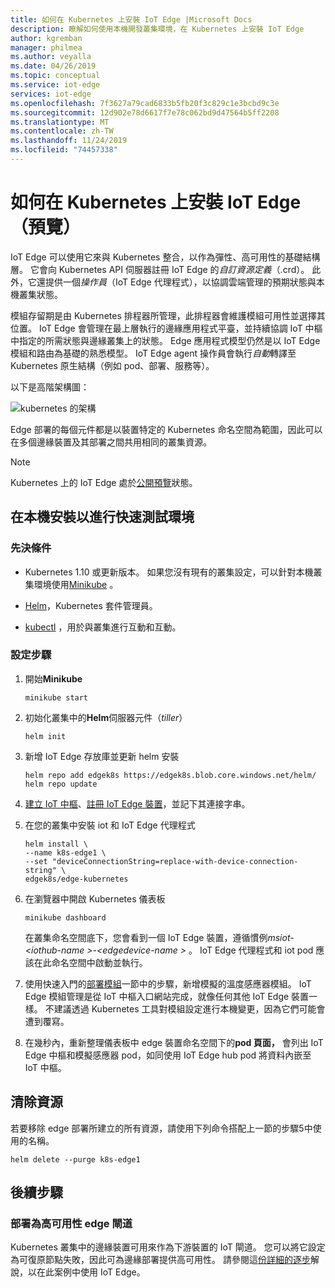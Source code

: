 ```yaml
---
title: 如何在 Kubernetes 上安裝 IoT Edge |Microsoft Docs
description: 瞭解如何使用本機開發叢集環境，在 Kubernetes 上安裝 IoT Edge
author: kgremban
manager: philmea
ms.author: veyalla
ms.date: 04/26/2019
ms.topic: conceptual
ms.service: iot-edge
services: iot-edge
ms.openlocfilehash: 7f3627a79cad6833b5fb20f3c829c1e3bcbd9c3e
ms.sourcegitcommit: 12d902e78d6617f7e78c062bd9d47564b5ff2208
ms.translationtype: MT
ms.contentlocale: zh-TW
ms.lasthandoff: 11/24/2019
ms.locfileid: "74457338"
---
```

# <a name="how-to-install-iot-edge-on-kubernetes-preview"></a>如何在 Kubernetes 上安裝 IoT Edge （預覽）

IoT Edge 可以使用它來與 Kubernetes 整合，以作為彈性、高可用性的基礎結構層。 它會向 Kubernetes API 伺服器註冊 IoT Edge 的*自訂資源定義*（.crd）。 此外，它還提供一個*操作員*（IoT Edge 代理程式），以協調雲端管理的預期狀態與本機叢集狀態。 

模組存留期是由 Kubernetes 排程器所管理，此排程器會維護模組可用性並選擇其位置。 IoT Edge 會管理在最上層執行的邊緣應用程式平臺，並持續協調 IoT 中樞中指定的所需狀態與邊緣叢集上的狀態。 Edge 應用程式模型仍然是以 IoT Edge 模組和路由為基礎的熟悉模型。 IoT Edge agent 操作員會執行*自動*轉譯至 Kubernetes 原生結構（例如 pod、部署、服務等）。

以下是高階架構圖：

![kubernetes 的架構](./media/how-to-install-iot-edge-kubernetes/k8s-arch.png)

Edge 部署的每個元件都是以裝置特定的 Kubernetes 命名空間為範圍，因此可以在多個邊緣裝置及其部署之間共用相同的叢集資源。

>[!NOTE]
>Kubernetes 上的 IoT Edge 處於[公開預覽](https://azure.microsoft.com/support/legal/preview-supplemental-terms/)狀態。

## <a name="install-locally-for-a-quick-test-environment"></a>在本機安裝以進行快速測試環境

### <a name="prerequisites"></a>先決條件

* Kubernetes 1.10 或更新版本。 如果您沒有現有的叢集設定，可以針對本機叢集環境使用[Minikube](https://kubernetes.io/docs/setup/minikube/) 。 

* [Helm](https://helm.sh/docs/using_helm/#quickstart-guide)，Kubernetes 套件管理員。

* [kubectl](https://kubernetes.io/docs/tasks/tools/install-kubectl/) ，用於與叢集進行互動和互動。

### <a name="setup-steps"></a>設定步驟

1. 開始**Minikube**

    ``` shell
    minikube start
    ```

1. 初始化叢集中的**Helm**伺服器元件（*tiller*）

    ``` shell
    helm init
    ```

1. 新增 IoT Edge 存放庫並更新 helm 安裝

    ``` shell
    helm repo add edgek8s https://edgek8s.blob.core.windows.net/helm/
    helm repo update
    ```

1. [建立 IoT 中樞](../iot-hub/iot-hub-create-through-portal.md)、[註冊 IoT Edge 裝置](how-to-register-device.md)，並記下其連接字串。

1. 在您的叢集中安裝 iot 和 IoT Edge 代理程式

    ```shell
    helm install \
    --name k8s-edge1 \
    --set "deviceConnectionString=replace-with-device-connection-string" \
    edgek8s/edge-kubernetes
    ```
1. 在瀏覽器中開啟 Kubernetes 儀表板

    ```shell
    minikube dashboard
    ```

    在叢集命名空間底下，您會看到一個 IoT Edge 裝置，遵循慣例*msiot-\<iothub-name >-\<edgedevice-name >* 。 IoT Edge 代理程式和 iot pod 應該在此命名空間中啟動並執行。

1. 使用快速入門的[部署模組](quickstart-linux.md#deploy-a-module)一節中的步驟，新增模擬的溫度感應器模組。 IoT Edge 模組管理是從 IoT 中樞入口網站完成，就像任何其他 IoT Edge 裝置一樣。 不建議透過 Kubernetes 工具對模組設定進行本機變更，因為它們可能會遭到覆寫。

1. 在幾秒內，重新整理儀表板中 edge 裝置命名空間下的**pod 頁面，** 會列出 IoT Edge 中樞和模擬感應器 pod，如同使用 IoT Edge hub pod 將資料內嵌至 IoT 中樞。

## <a name="clean-up-resources"></a>清除資源

若要移除 edge 部署所建立的所有資源，請使用下列命令搭配上一節的步驟5中使用的名稱。

``` shell
helm delete --purge k8s-edge1
```

## <a name="next-steps"></a>後續步驟

### <a name="deploy-as-a-highly-available-edge-gateway"></a>部署為高可用性 edge 閘道 

Kubernetes 叢集中的邊緣裝置可用來作為下游裝置的 IoT 閘道。 您可以將它設定為可復原節點失敗，因此可為邊緣部署提供高可用性。 請參閱這[份詳細的逐步](https://github.com/Azure-Samples/iotedge-gateway-on-kubernetes)解說，以在此案例中使用 IoT Edge。